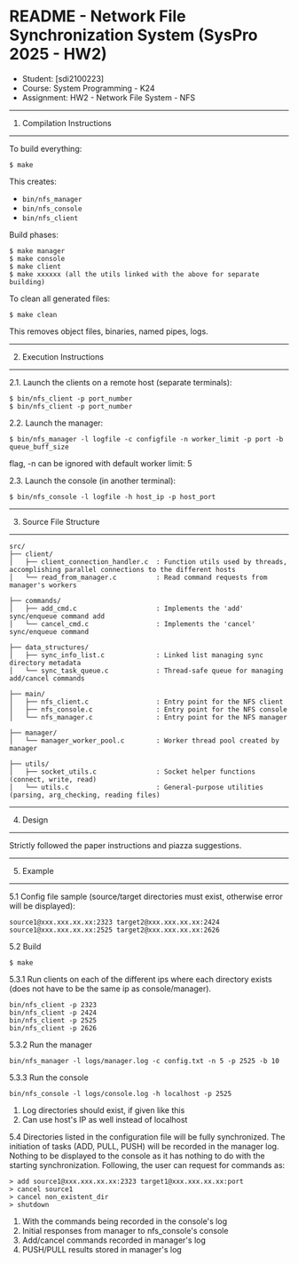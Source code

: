 README - Network File Synchronization System (SysPro 2025 - HW2)
=========================================================

- Student: [sdi2100223]
- Course: System Programming - K24
- Assignment: HW2 - Network File System - NFS
---------------------------------------------------------
1. Compilation Instructions
---------------------------------------------------------

To build everything:

    $ make

This creates:
- `bin/nfs_manager`
- `bin/nfs_console`
- `bin/nfs_client`

Build phases:

    $ make manager 
    $ make console
    $ make client
    $ make xxxxxx (all the utils linked with the above for separate building)

To clean all generated files:

    $ make clean

This removes object files, binaries, named pipes, logs.

---------------------------------------------------------
2. Execution Instructions
---------------------------------------------------------

2.1. Launch the clients on a remote host (separate terminals):

```
$ bin/nfs_client -p port_number
$ bin/nfs_client -p port_number
```

2.2. Launch the manager:

```
$ bin/nfs_manager -l logfile -c configfile -n worker_limit -p port -b queue_buff_size
```

   flag, -n can be ignored with default worker limit: 5

2.3. Launch the console (in another terminal):

   ```
   $ bin/nfs_console -l logfile -h host_ip -p host_port
   ```


---------------------------------------------------------
3. Source File Structure
---------------------------------------------------------

```
src/
├── client/
│   ├── client_connection_handler.c  : Function utils used by threads, accomplishing parallel connections to the different hosts
│   └── read_from_manager.c          : Read command requests from manager's workers

├── commands/
│   ├── add_cmd.c                    : Implements the 'add' sync/enqueue command add 
│   └── cancel_cmd.c                 : Implements the 'cancel' sync/enqueue command

├── data_structures/
│   ├── sync_info_list.c             : Linked list managing sync directory metadata
│   └── sync_task_queue.c            : Thread-safe queue for managing add/cancel commands

├── main/
│   ├── nfs_client.c                 : Entry point for the NFS client
│   ├── nfs_console.c                : Entry point for the NFS console
│   └── nfs_manager.c                : Entry point for the NFS manager

├── manager/
│   └── manager_worker_pool.c        : Worker thread pool created by manager

├── utils/
│   ├── socket_utils.c               : Socket helper functions (connect, write, read)
│   └── utils.c                      : General-purpose utilities (parsing, arg_checking, reading files)

```
---------------------------------------------------------
4. Design
---------------------------------------------------------

Strictly followed the paper instructions and piazza suggestions.


---------------------------------------------------------
5. Example
---------------------------------------------------------

5.1 Config file sample (source/target directories must exist, otherwise error will be displayed):
```
source1@xxx.xxx.xx.xx:2323 target2@xxx.xxx.xx.xx:2424
source1@xxx.xxx.xx.xx:2525 target2@xxx.xxx.xx.xx:2626
```
5.2 Build
``` 
$ make
```
5.3.1 Run clients on each of the different ips where each directory exists (does not have to be the same ip as console/manager).
``` 
bin/nfs_client -p 2323
bin/nfs_client -p 2424
bin/nfs_client -p 2525
bin/nfs_client -p 2626

```
5.3.2 Run the manager
 
```
bin/nfs_manager -l logs/manager.log -c config.txt -n 5 -p 2525 -b 10
```


5.3.3 Run the console
 
```
bin/nfs_console -l logs/console.log -h localhost -p 2525
```
  1. Log directories should exist, if given like this
  2. Can use host's IP as well instead of localhost

5.4
Directories listed in the configuration file will be fully synchronized. The initiation of tasks (ADD, PULL, PUSH) will be recorded in the manager log. Nothing  to be displayed to the console as it has nothing to do with the starting synchronization. Following, the user can request for commands as: 
```
> add source1@xxx.xxx.xx.xx:2323 target1@xxx.xxx.xx.xx:port
> cancel source1
> cancel non_existent_dir
> shutdown
``` 

1. With the commands being recorded in the console's log
2. Initial responses from manager to nfs_console's console
3. Add/cancel commands recorded in manager's log
4. PUSH/PULL results stored in manager's log





